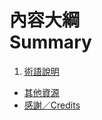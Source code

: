 # 內容大綱<br />Summary
1. [術語說明](GLOSSARY.markdown)
* [其他資源](其他資源.markdown)
* [感謝／Credits](感謝.markdown)